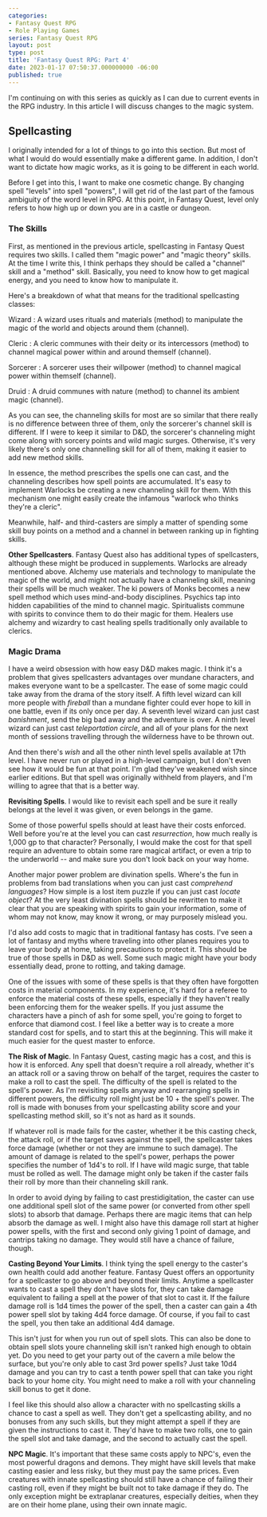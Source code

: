 ```yaml
---
categories:
- Fantasy Quest RPG
- Role Playing Games
series: Fantasy Quest RPG
layout: post
type: post
title: 'Fantasy Quest RPG: Part 4'
date: 2023-01-17 07:50:37.000000000 -06:00
published: true
---
```



<!-- TODO: Wait a day after part 3 and publish this -->

I'm continuing on with this series as quickly as I can due to current events in the RPG industry. In this article I will discuss changes to the magic system.<!--more-->

## Spellcasting

I originally intended for a lot of things to go into this section. But most of what I would do would essentially make a different game. In addition, I don't want to dictate how magic works, as it is going to be different in each world.

Before I get into this, I want to make one cosmetic change. By changing spell "levels" into spell "powers", I will get rid of the last part of the famous ambiguity of the word level in RPG. At this point, in Fantasy Quest, level only refers to how high up or down you are in a castle or dungeon.

### The Skills

First, as mentioned in the previous article, spellcasting in Fantasy Quest requires two skills. I called them "magic power" and "magic theory" skills. At the time I write this, I think perhaps they should be called a "channel" skill and a "method" skill. Basically, you need to know how to get magical energy, and you need to know how to manipulate it.

Here's a breakdown of what that means for the traditional spellcasting classes:

Wizard
: A wizard uses rituals and materials (method) to manipulate the magic of the world and objects around them (channel).

Cleric
: A cleric communes with their deity or its intercessors (method) to channel magical power within and around themself (channel).

Sorcerer
: A sorcerer uses their willpower (method) to channel magical power within themself (channel).

Druid
: A druid communes with nature (method) to channel its ambient magic (channel).

As you can see, the channeling skills for most are so similar that there really is no difference between three of them, only the sorcerer's channel skill is different. If I were to keep it similar to D&D, the sorcerer's channeling might come along with sorcery points and wild magic surges. Otherwise, it's very likely there's only one channelling skill for all of them, making it easier to add new method skills.

In essence, the method prescribes the spells one can cast, and the channeling describes how spell points are accumulated. It's easy to implement Warlocks be creating a new channeling skill for them. With this mechanism one might easily create the infamous "warlock who thinks they're a cleric".

Meanwhile, half- and third-casters are simply a matter of spending some skill buy points on a method and a channel in between ranking up in fighting skills.

**Other Spellcasters**. Fantasy Quest also has additional types of spellcasters, although these might be produced in supplements. Warlocks are already mentioned above. Alchemy use materials and technology to manipulate the magic of the world, and might not actually have a channeling skill, meaning their spells will be much weaker. The ki powers of Monks becomes a new spell method which uses mind-and-body disciplines. Psychics tap into hidden capabilities of the mind to channel magic. Spiritualists commune with spirits to convince them to do their magic for them. Healers use alchemy and wizardry to cast healing spells traditionally only available to clerics.

### Magic Drama

I have a weird obsession with how easy D&D makes magic. I think it's a problem that gives spellcasters advantages over mundane characters, and makes everyone want to be a spellcaster. The ease of some magic could take away from the drama of the story itself. A fifth level wizard can kill more people with *fireball* than a mundane fighter could ever hope to kill in one battle, even if its only once per day. A seventh level wizard can just cast *banishment*, send the big bad away and the adventure is over. A ninth level wizard can just cast *teleportation circle*, and all of your plans for the next month of sessions travelling through the wilderness have to be thrown out.

And then there's *wish* and all the other ninth level spells available at 17th level. I have never run or played in a high-level campaign, but I don't even see how it would be fun at that point. I'm glad they've weakened wish since earlier editions. But that spell was originally withheld from players, and I'm willing to agree that that is a better way.

**Revisiting Spells**. I would like to revisit each spell and be sure it really belongs at the level it was given, or even belongs in the game. 

Some of those powerful spells should at least have their costs enforced. Well before you're at the level you can cast *resurrection*, how much really is 1,000 gp to that character? Personally, I would make the cost for that spell require an adventure to obtain some rare magical artifact, or even a trip to the underworld -- and make sure you don't look back on your way home.

Another major power problem are divination spells. Where's the fun in problems from bad translations when you can just cast *comprehend languages*? How simple is a lost item puzzle if you can just cast *locate object*? At the very least divination spells should be rewritten to make it clear that you are speaking with spirits to gain your information, some of whom may not know, may know it wrong, or may purposely mislead you.

I'd also add costs to magic that in traditional fantasy has costs. I've seen a lot of fantasy and myths where traveling into other planes requires you to leave your body at home, taking precautions to protect it. This should be true of those spells in D&D as well. Some such magic might have your body essentially dead, prone to rotting, and taking damage.

One of the issues with some of these spells is that they often have forgotten costs in material components. In my experience, it's hard for a referee to enforce the material costs of these spells, especially if they haven't really been enforcing them for the weaker spells. If you just assume the characters have a pinch of ash for some spell, you're going to forget to enforce that diamond cost. I feel like a better way is to create a more standard cost for spells, and to start this at the beginning. This will make it much easier for the quest master to enforce.

**The Risk of Magic**. In Fantasy Quest, casting magic has a cost, and this is how it is enforced. Any spell that doesn't require a roll already, whether it's an attack roll or a saving throw on behalf of the target, requires the caster to make a roll to cast the spell. The difficulty of the spell is related to the spell's power. As I'm revisiting spells anyway and rearranging spells in different powers, the difficulty roll might just be 10 + the spell's power. The roll is made with bonuses from your spellcasting ability score and your spellcasting method skill, so it's not as hard as it sounds.

If whatever roll is made fails for the caster, whether it be this casting check, the attack roll, or if the target saves against the spell, the spellcaster takes force damage (whether or not they are immune to such damage). The amount of damage is related to the spell's power, perhaps the power specifies the number of 1d4's to roll. If I have wild magic surge, that table must be rolled as well. The damage might only be taken if the caster fails their roll by more than their channeling skill rank.

In order to avoid dying by failing to cast prestidigitation, the caster can use one additional spell slot of the same power (or converted from other spell slots) to absorb that damage. Perhaps there are magic items that can help absorb the damage as well. I might also have this damage roll start at higher power spells, with the first and second only giving 1 point of damage, and cantrips taking no damage. They would still have a chance of failure, though.

**Casting Beyond Your Limits**. I think tying the spell energy to the caster's own health could add another feature. Fantasy Quest offers an opportunity for a spellcaster to go above and beyond their limits. Anytime a spellcaster wants to cast a spell they don't have slots for, they can take damage equivalent to failing a spell at the power of that slot to cast it. If the failure damage roll is 1d4 times the power of the spell, then a caster can gain a 4th power spell slot by taking 4d4 force damage. Of course, if you fail to cast the spell, you then take an additional 4d4 damage.

This isn't just for when you run out of spell slots. This can also be done to obtain spell slots youre channeling skill isn't ranked high enough to obtain yet. Do you need to get your party out of the cavern a mile below the surface, but you're only able to cast 3rd power spells? Just take 10d4 damage and you can try to cast a tenth power spell that can take you right back to your home city. You might need to make a roll with your channeling skill bonus to get it done.

I feel like this should also allow a character with no spellcasting skills a chance to cast a spell as well. They don't get a spellcasting ability, and no bonuses from any such skills, but they might attempt a spell if they are given the instructions to cast it. They'd have to make two rolls, one to gain the spell slot and take damage, and the second to actually cast the spell.

**NPC Magic**. It's important that these same costs apply to NPC's, even the most powerful dragons and demons. They might have skill levels that make casting easier and less risky, but they must pay the same prices. Even creatures with innate spellcasting should still have a chance of failing their casting roll, even if they might be built not to take damage if they do. The only exception might be extraplanar creatures, especially deities, when they are on their home plane, using their own innate magic.
